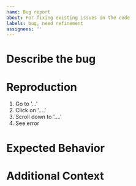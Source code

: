 ```yaml
---
name: Bug report
about: For fixing existing issues in the code
labels: bug, need refinement
assignees: ''
---
```


# Describe the bug

<!-- Give a concise description of the bug -->

# Reproduction

1. Go to '...'
1. Click on '....'
1. Scroll down to '....'
1. See error

# Expected Behavior

<!-- Give a description of what you expected to happen -->

# Additional Context

<!-- If there's any additional context that would be useful, write it here -->